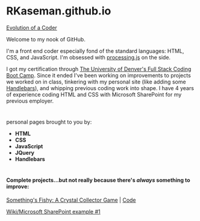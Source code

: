 # RKaseman.github.io

[Evolution of a Coder](https://rkaseman.github.io/)

Welcome to my nook of GitHub.

I'm a front end coder especially fond of the standard languages: HTML, CSS, and JavaScript. I'm obsessed with [processing.js](http://processingjs.org/) on the side.

I got my certification through [The University of Denver's Full Stack Coding Boot Camp](https://bootcamp.du.edu/coding/full-time/). Since it ended I've been working on improvements to projects we worked on in class, tinkering with my personal site (like adding some [Handlebars](https://handlebarsjs.com/)), and whipping previous coding work into shape. I have 4 years of experience coding HTML and CSS with Microsoft SharePoint for my previous employer.
#
personal pages brought to you by:
- **HTML**
- **CSS**
- **JavaScript**
- **JQuery**
- **Handlebars**
#
#### Complete projects...but not really because there's _always_ something to improve:

[Something's Fishy: A Crystal Collector Game](https://rkaseman.github.io/unit-04-game-crystal-collector/)
 | 
[Code](https://github.com/RKaseman/unit-04-game-crystal-collector)

[Wiki/Microsoft SharePoint example #1](https://rkaseman.github.io/wiki-work.html)
